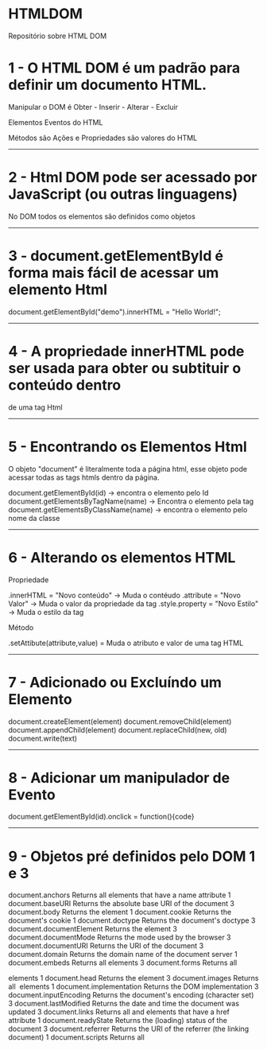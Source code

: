 # HTMLDOM
Repositório sobre HTML DOM

# 1 - O HTML DOM é um padrão para definir um documento HTML.

Manipular o DOM é Obter - Inserir - Alterar - Excluir 

Elementos
Eventos do HTML

Métodos são Ações e Propriedades são valores do HTML

----------------------------------------------------------------------

# 2 - Html DOM pode ser acessado por JavaScript (ou outras linguagens)
No DOM todos os elementos são definidos como objetos

----------------------------------------------------------------------

# 3 - document.getElementById é forma mais fácil de acessar um elemento Html
document.getElementById("demo").innerHTML = "Hello World!";

----------------------------------------------------------------------

# 4 - A propriedade innerHTML pode ser usada para obter ou subtituir o conteúdo dentro
de uma tag Html

----------------------------------------------------------------------

# 5 - Encontrando os Elementos Html

O objeto "document" é literalmente toda a página html, esse objeto
pode acessar todas as tags htmls dentro da página.

document.getElementById(id) -> encontra o elemento pelo Id
document.getElementsByTagName(name) -> Encontra o elemento pela tag
document.getElementsByClassName(name) -> encontra o elemento pelo nome da classe

----------------------------------------------------------------------

# 6 - Alterando os elementos HTML

Propriedade

.innerHTML = "Novo conteúdo" -> Muda o contéudo
.attribute = "Novo Valor" -> Muda o valor da propriedade da tag
.style.property = "Novo Estilo" -> Muda o estilo da tag


Método

.setAttibute(attribute,value) = Muda o atributo e valor de uma tag HTML

----------------------------------------------------------------------
# 7 - Adicionado ou Excluíndo um Elemento

document.createElement(element)
document.removeChild(element)
document.appendChild(element)
document.replaceChild(new, old)
document.write(text)

----------------------------------------------------------------------
# 8 - Adicionar um manipulador de Evento

document.getElementById(id).onclick = function(){code}

----------------------------------------------------------------------

# 9 - Objetos pré definidos pelo DOM 1 e 3

document.anchors		Returns all <a> elements that have a name attribute	1
document.baseURI		Returns the absolute base URI of the document	3
document.body			Returns the <body> element	1
document.cookie			Returns the document's cookie	1
document.doctype		Returns the document's doctype	3
document.documentElement	Returns the <html> element	3
document.documentMode		Returns the mode used by the browser	3
document.documentURI		Returns the URI of the document	3
document.domain			Returns the domain name of the document server	1
document.embeds			Returns all <embed> elements	3
document.forms			Returns all <form> elements	1
document.head			Returns the <head> element	3
document.images			Returns all <img> elements	1
document.implementation		Returns the DOM implementation	3
document.inputEncoding		Returns the document's encoding (character set)	3
document.lastModified		Returns the date and time the document was updated	3
document.links			Returns all <area> and <a> elements that have a href attribute	1
document.readyState		Returns the (loading) status of the document	3
document.referrer		Returns the URI of the referrer (the linking document)	1
document.scripts		Returns all <script> elements	3
document.strictErrorChecking	Returns if error checking is enforced	3
document.title			Returns the <title> element	1
document.URL			Returns the complete URL of the document	1













































